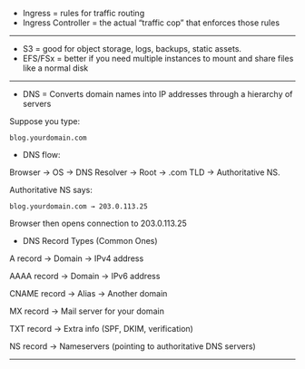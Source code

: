 - Ingress = rules for traffic routing
- Ingress Controller = the actual “traffic cop” that enforces those rules
---
- S3 = good for object storage, logs, backups, static assets.
- EFS/FSx = better if you need multiple instances to mount and share files like a normal disk
---
- DNS = Converts domain names into IP addresses through a hierarchy of servers

Suppose you type:
```
blog.yourdomain.com
```

- DNS flow:

Browser → OS → DNS Resolver → Root → .com TLD → Authoritative NS.

Authoritative NS says:
```
blog.yourdomain.com → 203.0.113.25
```

Browser then opens connection to 203.0.113.25

- DNS Record Types (Common Ones)

A record → Domain → IPv4 address

AAAA record → Domain → IPv6 address

CNAME record → Alias → Another domain

MX record → Mail server for your domain

TXT record → Extra info (SPF, DKIM, verification)

NS record → Nameservers (pointing to authoritative DNS servers)

---
